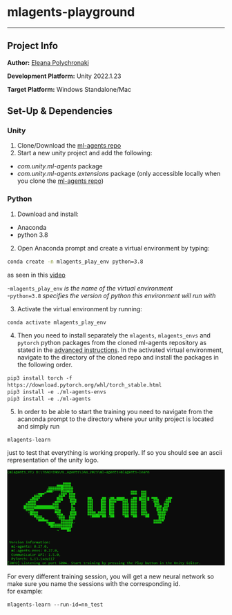 # mlagents-playground

---

## Project Info

**Author:** 
[Eleana Polychronaki](https://github.com/EleanaPol)

**Development Platform:**
Unity 2022.1.23

**Target Platform:**
Windows Standalone/Mac

## Set-Up & Dependencies
### Unity
1. Clone/Download the [ml-agents repo](https://github.com/Unity-Technologies/ml-agents)   
2. Start a new unity project and add the following:
* *com.unity.ml-agents* package
* *com.unity.ml-agents.extensions* package (only accessible locally when you clone the [ml-agents repo](https://github.com/Unity-Technologies/ml-agents))
### Python
1. Download and install:
* Anaconda
* python 3.8 
 
2. Open Anaconda prompt and create a virtual environment by typing: 
```bash
conda create -n mlagents_play_env python=3.8

``` 
as seen in this [video](https://youtu.be/Yix4iV_io6o?t=58)  

-```mlagents_play_env``` *is the name of the virtual environment*  
-```python=3.8``` *specifies the version of python this environment will run with*  

3. Activate the virtual environment by running:  
 ```bash
 conda activate mlagents_play_env
 ```  
4. Then you need to install separately the ```mlagents```, ```mlagents_envs``` and ```pytorch``` python packages from the cloned ml-agents repository as stated in the [advanced instructions](https://github.com/Unity-Technologies/ml-agents/blob/release_18_docs/docs/Installation.md#advanced-local-installation-for-development-2). In the activated virtual environment, navigate to the directory of the cloned repo and install the packages in the following order. 
```
pip3 install torch -f https://download.pytorch.org/whl/torch_stable.html
pip3 install -e ./ml-agents-envs
pip3 install -e ./ml-agents
```
5. In order to be able to start the training you need to navigate from the acanonda prompt to the directory where your unity project is located and simply run
```
mlagents-learn
```
just to test that everything is working properly. If so you should see an ascii representation of the unity logo.  

![Image](https://github.com/EleanaPol/mlagents-playground/blob/main/Resources/training.PNG)  

For every different training session, you will get a new neural network so make sure you name the sessions with the corresponding id.  
for example:
```
mlagents-learn --run-id=nn_test
```
